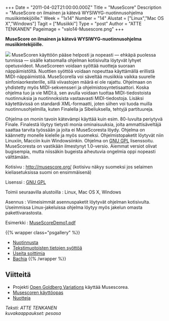 +++
Date = "2011-04-02T21:00:00.000Z"
Title = "MuseScore"
Description = "MuseScore on ilmainen ja kätevä WYSIWYG-nuotinnusohjelma musiikintekijöille."
Week = "1x14"
Number = "14"
Alustat = ["Linux","Mac OS X","Windows"]
Tagit = ["Musiikki"]
Type = "post"
Author = "ATTE TENKANEN"
Pageimage = "valo14-Musescore.png"
+++


**MuseScore on ilmainen ja kätevä WYSIWYG-nuotinnusohjelma
musiikintekijöille.**

![ ](/images/valo14-Musescore.png "fig:valo14-Musescore.png") MuseScoren käyttöön
pääse helposti ja nopeasti — ehkäpä puolessa tunnissa — sisälle
katsomalla ohjelman kotisivulta löytyvät lyhyet opetusvideot.
MuseScoreen voidaan syöttää nuotteja suoraan näppäimistöltä. Nuottien
syöttöä voidaan nopeuttaa käyttämällä erillistä MIDI-näppäimistöä.
MuseScorella voi säveltää musiikkia vaikka suurelle
sinfoniaorkesterille, sillä viivastojen määrä ei ole rajattu. Ohjelmaan
on yhdistetty myös MIDI-sekvensseri ja ohjelmistosyntetisaattori. Koska
ohjelma tuo ja vie MIDI:ä, sen avulla voidaan tuottaa MIDI-tiedostoista
nuotinnuksia ja nuotinnoksista vastaavasti MIDI-tiedostoja. Lisäksi
käytettävissä on standardi XML-formaatti, joten siihen voi tuoda muilla
nuotinnusohjelmilla, kuten Finalella ja Sibeliuksella, tehtyjä
partituureja.

Ohjelma on monin tavoin kätevämpi käyttää kuin esim. 80-luvulta
periytyvä Finale. Finalestä löytyy tietysti monia ominaisuuksia, joita
ammattisäveltäjä saattaa tarvita työssään ja joita ei MuseScoresta
löydy. Ohjelma on käännetty monelle kielelle ja myös suomeksi.
Ohjelmistopaketit löytyvät niin Linuxiin, Macciin kuin Windowsiinkin.
Ohjelma on [GNU GPL](GNU_GPL) lisenssoitu. MuseScoresta on
vastikään ilmestynyt 1.0-versio. Aiemmat versiot olivat bugisempia,
mutta niissäkin bugeista aiheutuvia ongelmia oppi nopeasti välttämään.

Kotisivu
:   <http://musescore.org/> (kotisivu näkyy suomeksi jos selaimen
    kieliasetuksissa suomi on ensimmäisenä)

Lisenssi
:   [GNU GPL](GNU_GPL)

Toimii seuraavilla alustoilla
:   Linux, Mac OS X, Windows

Asennus
:   Viimeisimmät asennuspaketit löytyvät ohjelman kotisivulta.
    Useimmissa Linux-jakeluissa ohjelma löytyy myös jakelun omasta
    pakettivarastosta.

Esimerkki
:   [MuseScoreDemo1.pdf](Media:MuseScoreDemo1.pdf "wikilink")

{{% wrapper class="psgallery" %}}
* [Nuotinnusta](/images/musescore-1.png)
* [Tekstimuotoisten tietojen syöttöä](/images/musescore-2.png)
* [Useita soittimia](/images/musescore-3.png)
* [Bachia](/images/musescore-4.png)
{{% /wrapper %}}

Viitteitä
---------

-   Projekti [Open Goldberg Variations](http://www.kickstarter.com/projects/293573191/open-goldberg-variations-setting-bach-free)
    käyttää Musescorea.
-   [Musescoren käyttöopas](http://www.uta.fi/~jari.eerola/musescoreopas/etusivu.html)
-   [Nuotteja](http://musescore.com/sheetmusic)

*Teksti: ATTE TENKANEN* <br />
*kuvakaappaukset: pesasa*



